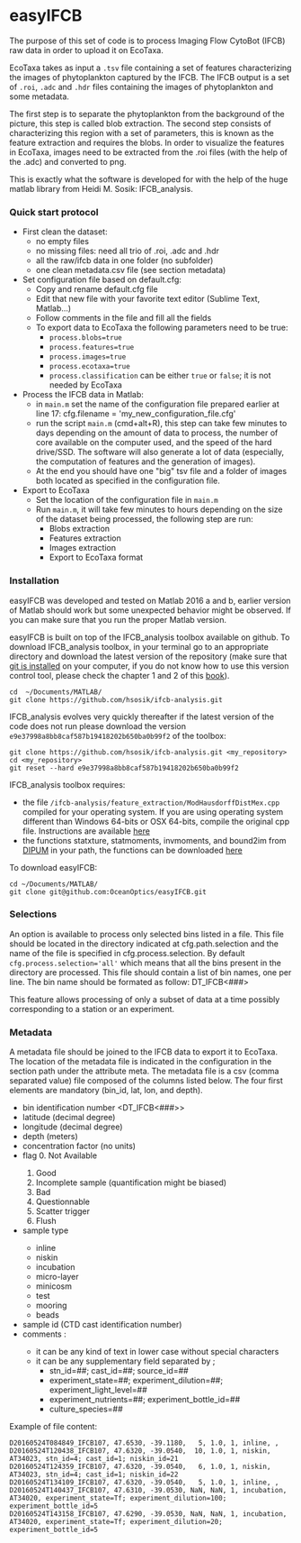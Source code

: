 easyIFCB
========

The purpose of this set of code is to process Imaging Flow CytoBot (IFCB)
raw data in order to upload it on EcoTaxa.

EcoTaxa takes as input a `.tsv` file containing a set of features characterizing
the images of phytoplankton captured by the IFCB. The IFCB output is a set of
`.roi`, `.adc` and `.hdr` files containing the images of phytoplankton
and some metadata.

The first step is to separate the phytoplankton from the background of the picture,
this step is called blob extraction. The second step consists of characterizing
this region with a set of parameters, this is known as the feature extraction
and requires the blobs. In order to visualize the features in EcoTaxa,
images need to be extracted from the .roi files (with the help of the .adc)
and converted to png.

This is exactly what the software is developed for with the help of the
huge matlab library from Heidi M. Sosik: IFCB_analysis.

### Quick start protocol
  - First clean the dataset:
    - no empty files
    - no missing files: need all trio of .roi, .adc and .hdr
    - all the raw/ifcb data in one folder (no subfolder)
    - one clean metadata.csv file (see section metadata)
  - Set configuration file based on default.cfg:
    - Copy and rename default.cfg file
    - Edit that new file with your favorite text editor (Sublime Text, Matlab...)
    - Follow comments in the file and fill all the fields
    - To export data to EcoTaxa the following parameters need to be true:
      - `process.blobs=true`
      - `process.features=true`
      - `process.images=true`
      - `process.ecotaxa=true`
      - `process.classification` can be either `true` or `false`;
          it is not needed by EcoTaxa
  - Process the IFCB data in Matlab:
      - in `main.m` set the name of the configuration file prepared earlier at line 17:
          cfg.filename = 'my_new_configuration_file.cfg'
      - run the script `main.m` (cmd+alt+R), this step can take few
        minutes to days depending on the amount of data to process, the
        number of core available on the computer used, and the speed of
        the hard drive/SSD. The software will also generate a lot of data
        (especially, the computation of features and the generation of images).
      - At the end you should have one "big" tsv file and a folder of images
        both located as specified in the configuration file.
  - Export to EcoTaxa
    - Set the location of the configuration file in `main.m`
    - Run `main.m`, it will take few minutes to hours depending on the size of
    the dataset being processed, the following step are run:
        - Blobs extraction
        - Features extraction
        - Images extraction
        - Export to EcoTaxa format

### Installation
easyIFCB was developed and tested on Matlab 2016 a and b, earlier version
of Matlab should work but some unexpected behavior might be observed.
If you can make sure that you run the proper Matlab version.

easyIFCB is built on top of the IFCB_analysis toolbox available on github.
To download IFCB_analysis toolbox, in your terminal go to an appropriate directory and download
the latest version of the repository (make sure that [git is installed](https://git-scm.com/book/en/v2/Getting-Started-Installing-Git)
on your computer, if you do not know how to use this version control tool,
please check the chapter 1 and 2 of this [book](https://git-scm.com/book/en/v2)).

    cd  ~/Documents/MATLAB/
    git clone https://github.com/hsosik/ifcb-analysis.git

IFCB_analysis evolves very quickly thereafter if the latest version of the
code does not run please download the version `e9e37998a8bb8caf587b19418202b650ba0b99f2` of the toolbox:

    git clone https://github.com/hsosik/ifcb-analysis.git <my_repository>
    cd <my_repository>
    git reset --hard e9e37998a8bb8caf587b19418202b650ba0b99f2

IFCB_analysis toolbox requires:
  - the file `/ifcb-analysis/feature_extraction/ModHausdorffDistMex.cpp`
  compiled for your operating system. If you are using operating system
  different than Windows 64-bits or OSX 64-bits, compile the original cpp file.
  Instructions are available [here](http://www.mathworks.com/matlabcentral/fileexchange/30108-mex-modified-hausdorff-distance-for-2d-point-sets)
  - the functions statxture, statmoments, invmoments, and bound2im from
  [DIPUM](http://www.imageprocessingplace.com/) in your path, the functions can
  be downloaded [here](http://fourier.eng.hmc.edu/e161/dipum/)

To download easyIFCB:

    cd ~/Documents/MATLAB/
    git clone git@github.com:OceanOptics/easyIFCB.git


### Selections
An option is available to process only selected bins listed in a file.
This file should be located in the directory indicated at
cfg.path.selection and the name of the file is specified in
cfg.process.selection. By default `cfg.process.selection='all'` which
means that all the bins present in the directory are processed. This file
should contain a list of bin names, one per line. The bin name should be
formated as follow: D<YYYYMMDD>T<hhmmss>_IFCB<###>

This feature allows processing of only a subset of data at a time possibly corresponding to a station or an experiment.


### Metadata
A metadata file should be joined to the IFCB data to export it to EcoTaxa.
The location of the metadata file is indicated in the configuration in the
section path under the attribute meta. The metadata file is a csv
(comma separated value) file composed of the columns listed below.
The four first elements are mandatory (bin_id, lat, lon, and depth).

  - bin identification number <D<YYYYMMDD>T<hhmmss>_IFCB<###>>
  - latitude <float or NaN> (decimal degree)
  - longitude <float or NaN> (decimal degree)
  - depth <float or NaN> (meters)
  - concentration factor <float or NaN> (no units)
  - flag <int>
    0. Not Available
    1. Good
    2. Incomplete sample (quantification might be biased)
    4. Bad
    8. Questionnable
    16. Scatter trigger
    32. Flush
  - sample type <string or empty>
    - inline
    - niskin
    - incubation
    - micro-layer
    - minicosm
    - test
    - mooring
    - beads
  - sample id <string or empty> (CTD cast identification number)
  - comments <string or empty>:
    - it can be any kind of text in lower case without special characters
    - it can be any supplementary field separated by ;
       - stn_id=##; cast_id=##; source_id=##
       - experiment_state=##; experiment_dilution=##; experiment_light_level=##
       - experiment_nutrients=##; experiment_bottle_id=##
       - culture_species=##

Example of file content:

    D20160524T084849_IFCB107, 47.6530, -39.1180,   5, 1.0, 1, inline, ,
    D20160524T120438_IFCB107, 47.6320, -39.0540,  10, 1.0, 1, niskin, AT34023, stn_id=4; cast_id=1; niskin_id=21
    D20160524T124359_IFCB107, 47.6320, -39.0540,   6, 1.0, 1, niskin, AT34023, stn_id=4; cast_id=1; niskin_id=22
    D20160524T134109_IFCB107, 47.6320, -39.0540,   5, 1.0, 1, inline, ,
    D20160524T140437_IFCB107, 47.6310, -39.0530, NaN, NaN, 1, incubation, AT34020, experiment_state=Tf; experiment_dilution=100; experiment_bottle_id=5
    D20160524T143158_IFCB107, 47.6290, -39.0530, NaN, NaN, 1, incubation, AT34020, experiment_state=Tf; experiment_dilution=20; experiment_bottle_id=5


